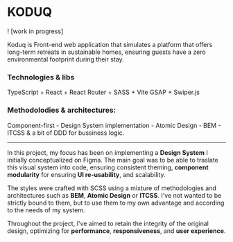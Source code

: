 # KODUQ
! [work in progress]

Koduq is Front-end web application that simulates a platform that offers long-term retreats in sustainable homes, ensuring guests have a zero environmental footprint during their stay.

### Technologies & libs
TypeScript + React + React Router + SASS + Vite 
GSAP + Swiper.js

### Methodolodies & architectures: 
Component-first - Design System implementation - Atomic Design - BEM - ITCSS & a bit of DDD for bussiness logic.

---

In this project, my focus has been on implementing  a **Design System** I initially conceptualized on Figma. The main goal was to be able to traslate this visual system into code, ensuring consistent theming, **component modularity** for ensuring **UI re-usability**, and scalability. 

The styles were crafted with SCSS using a mixture of methodologies and architectures such as **BEM**, **Atomic Design** or **ITCSS**. I've not wanted to be strictly bound to them, but to use them to my own advantage and according to the needs of my system.

Throughout the project, I've aimed to retain the integrity of the original design, optimizing for **performance**, **responsiveness**, and **user experience**. 

